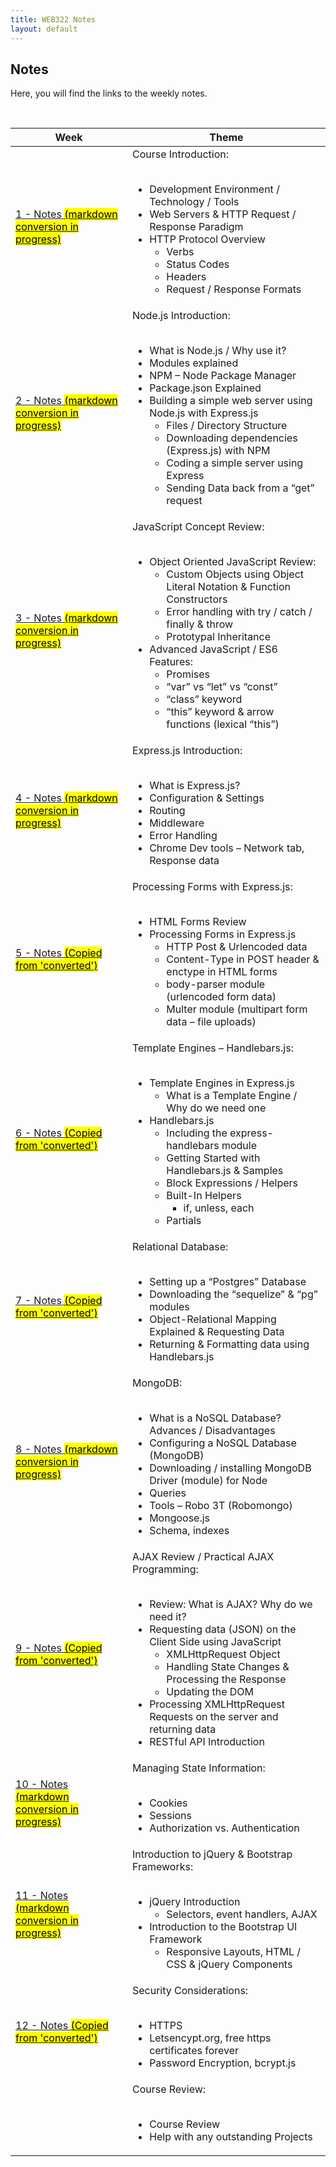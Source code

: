 ```yaml
---
title: WEB322 Notes
layout: default
---
```


## Notes

Here, you will find the links to the weekly notes.  

<br>

<table>
<thead>
<tr>
<th>Week</th>
<th>Theme</th>
</tr>
</thead>
<tbody>
<tr>
<td><a href="/web322/notes/week01">1 - Notes <mark>(markdown conversion in progress)</mark></a></td>
<td>
  Course Introduction:<br><br>
<ul>
<li>Development Environment / Technology / Tools</li>
<li>Web Servers &amp; HTTP Request / Response Paradigm</li>
<li>HTTP Protocol Overview
<ul>
<li>Verbs</li>
<li>Status Codes</li>
<li>Headers</li>
<li>Request / Response Formats</li>
</ul>
</li>
</ul>
</td>
</tr>
<tr>
<td><a href="/web322/notes/week02">2 - Notes <mark>(markdown conversion in progress)</mark></a></td>
<td>
  Node.js Introduction:<br><br>
<ul>
<li>What is Node.js / Why use it?</li>
<li>Modules explained</li>
<li>NPM – Node Package Manager</li>
<li>Package.json Explained</li>
<li>Building a simple web server using Node.js with Express.js
<ul>
<li>Files / Directory Structure</li>
<li>Downloading dependencies (Express.js) with NPM</li>
<li>Coding a simple server using Express</li>
<li>Sending Data back from a “get” request</li>
</ul>
</li>
</ul>
</td>
</tr>
<tr>
<td><a href="/web322/notes/week03">3 - Notes <mark>(markdown conversion in progress)</mark></a></td>
<td>
JavaScript Concept Review:<br><br>
<ul>
<li>Object Oriented JavaScript Review:
<ul>
<li>Custom Objects using Object Literal Notation &amp; Function Constructors</li>
<li>Error handling with try / catch / finally &amp; throw</li>
<li>Prototypal Inheritance</li>
</ul>
</li>
<li>Advanced JavaScript / ES6 Features:
<ul>
<li>Promises</li>
<li>“var” vs “let” vs “const”</li>
<li>“class” keyword</li>
<li>“this” keyword &amp; arrow functions (lexical “this”)</li>
</ul>
</li>
</ul>
</td>
</tr>
<tr>
<td><a href="/web322/notes/week04">4 - Notes <mark>(markdown conversion in progress)</mark></a></td>
<td>
Express.js Introduction:<br><br>
<ul>
<li>What is Express.js?</li>
<li>Configuration &amp; Settings</li>
<li>Routing</li>
<li>Middleware</li>
<li>Error Handling</li>
<li>Chrome Dev tools – Network tab, Response data</li>
</ul>
</td>
</tr>
<tr>
<td><a href="/web322/notes/week05">5 - Notes <mark>(Copied from 'converted')</mark></a></td>
<td>
Processing Forms with Express.js:<br><br>
<ul>
<li>HTML Forms Review</li>
<li>Processing Forms in Express.js
<ul>
<li>HTTP Post &amp; Urlencoded data</li>
<li>Content-Type in POST header &amp; enctype in HTML forms</li>
<li>body-parser module (urlencoded form data)</li>
<li>Multer module (multipart form data – file uploads)</li>
</ul>
</li>
</ul>
</td>
</tr>
<tr>
<td><a href="/web322/notes/week06">6 - Notes <mark>(Copied from 'converted')</mark></a></td>
<td>
Template Engines – Handlebars.js:<br><br>
<ul>
<li>Template Engines in Express.js
<ul>
<li>What is a Template Engine / Why do we need one</li>
</ul>
</li>
<li>Handlebars.js
<ul>
<li>Including the express-handlebars module</li>
<li>Getting Started with Handlebars.js &amp; Samples</li>
<li>Block Expressions / Helpers</li>
<li>Built-In Helpers
<ul>
<li>if, unless, each</li>
</ul>
</li>
<li>Partials</li>
</ul>
</li>
</ul>
</td>
</tr>
<tr>
<td><a href="/web322/notes/week07">7 - Notes <mark>(Copied from 'converted')</mark></a></td>
<td>
Relational Database:<br><br>
<ul>
<li>Setting up a “Postgres” Database</li>
<li>Downloading the “sequelize” &amp; “pg” modules</li>
<li>Object-Relational Mapping Explained &amp; Requesting Data</li>
<li>Returning &amp; Formatting data using Handlebars.js</li>
</ul>
</td>
</tr>
<tr>
<td><a href="/web322/notes/week08">8 - Notes <mark>(markdown conversion in progress)</mark></a></td>
<td>
MongoDB:<br><br>
<ul>
<li>What is a NoSQL Database? Advances / Disadvantages</li>
<li>Configuring a NoSQL Database (MongoDB)</li>
<li>Downloading / installing MongoDB Driver (module) for Node</li>
<li>Queries</li>
<li>Tools – Robo 3T (Robomongo) </li>
<li>Mongoose.js</li>
<li>Schema, indexes</li>
</ul>
</td>
</tr>
  <tr>
<td><a href="/web322/notes/week09">9 - Notes <mark>(Copied from 'converted')</mark></a></td>
<td>
AJAX Review / Practical AJAX Programming:<br><br>
<ul>
<li>Review: What is AJAX? Why do we need it?</li>
<li>Requesting data (JSON) on the Client Side using JavaScript
<ul>
<li>XMLHttpRequest Object</li>
<li>Handling State Changes &amp; Processing the Response</li>
<li>Updating the DOM</li>
</ul>
</li>
<li>Processing XMLHttpRequest Requests on the server and returning data</li>
<li>RESTful API Introduction</li>
</ul>
</td>
</tr>
  <tr>
<td><a href="/web322/notes/week10">10 - Notes <mark>(markdown conversion in progress)</mark></a></td>
<td>
Managing State Information:<br><br>
<ul>
<li>Cookies</li>
<li>Sessions</li>
<li>Authorization vs. Authentication</li>
</ul>
</td>
</tr>
    <tr>
<td><a href="/web322/notes/week11">11 - Notes <mark>(markdown conversion in progress)</mark></a></td>
<td>
Introduction to jQuery & Bootstrap Frameworks:<br><br>
<ul>
<li>jQuery Introduction
<ul>
<li>Selectors, event handlers, AJAX</li>
</ul>
</li>
<li>Introduction to the Bootstrap UI Framework
<ul>
<li>Responsive Layouts, HTML / CSS &amp; jQuery Components</li>
</ul>
</li>
</ul>
</td>
</tr>
  <tr>
<td><a href="/web322/notes/week12">12 - Notes <mark>(Copied from 'converted')</mark></a></td>
<td>
Security Considerations:<br><br>
<ul>
<li>HTTPS</li>
<li>Letsencypt.org, free https certificates forever</li>
<li>Password Encryption, bcrypt.js</li>
</ul>
</td>
</tr>
  <tr>
<td></td>
<td>
Course Review:<br><br>
<ul>
<li>Course Review</li>
<li>Help with any outstanding Projects</li>
</ul>  
</td>
</tr>
</tbody>
</table>
